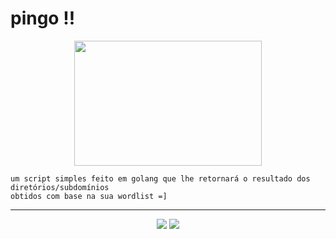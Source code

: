 # pingo !! 

<p align="center">
  <img src="https://gophercises.com/img/gophercises_lifting.gif" width="300" height="200">
</p>

    um script simples feito em golang que lhe retornará o resultado dos diretórios/subdomínios 
    obtidos com base na sua wordlist =]
    
---
<p align="center">
  <img src="https://user-images.githubusercontent.com/44043159/130533903-d05ba042-88c8-4be1-a6ce-6e88eab57dd7.png">
  <img src="https://user-images.githubusercontent.com/44043159/130533972-90d166ba-2652-430e-8dec-50959eae93a7.png">
</p>

